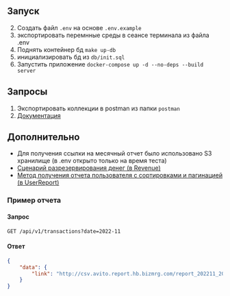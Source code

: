 
## Запуск
2. Создать файл `.env` на основе `.env.example`
3. экспортировать перемнные среды в сеансе терминала из файла .env
4. Поднять контейнер бд `make up-db`
5. инициализировать бд из `db/init.sql`
6. Запустить приложение `docker-compose up -d --no-deps --build server`

## Запросы
1. Экспортировать коллекции в postman из папки `postman`
2. [Документация](./swagger/api.yaml)


## Дополнительно  

- Для получения ссылки на месячный отчет было использовано S3 хранилище (в .env открыто только на время теста)
- [Сценарий разрезервирования денег (в Revenue)](./internal/controller/http/transactions.go)
- [Метод получения отчета пользователя с сортировками и пагинацией (в UserReport)](./internal/controller/http/transactions.go)


### Пример отчета

#### Запрос
`GET /api/v1/transactions?date=2022-11`

#### Ответ
```json
{
    "data": {
        "link": "http://csv.avito.report.hb.bizmrg.com/report_202211_20221024.csv"
    }
}
```











